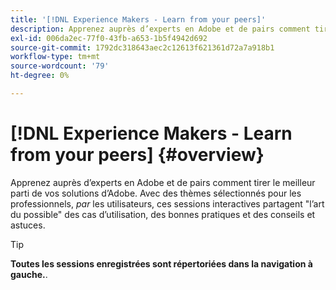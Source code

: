 ```yaml
---
title: '[!DNL Experience Makers - Learn from your peers]'
description: Apprenez auprès d’experts en Adobe et de pairs comment tirer le meilleur parti de vos solutions d’Adobe. [!DNL Experience Makers - Learn from your peers] est une série mondiale d’événements d’apprentissage client virtuels, qui se concentre sur une exploration approfondie de la [!DNL Adobe Experience Cloud] solutions.
exl-id: 006da2ec-77f0-43fb-a653-1b5f4942d692
source-git-commit: 1792dc318643aec2c12613f621361d72a7a918b1
workflow-type: tm+mt
source-wordcount: '79'
ht-degree: 0%

---
```


# [!DNL Experience Makers - Learn from your peers] {#overview}

<!-- <img alt="Experience Makers Learn from your peers" src="./assets/skill-exchange.png" /> -->

Apprenez auprès d’experts en Adobe et de pairs comment tirer le meilleur parti de vos solutions d’Adobe. Avec des thèmes sélectionnés pour les professionnels, _par_ les utilisateurs, ces sessions interactives partagent &quot;l’art du possible&quot; des cas d’utilisation, des bonnes pratiques et des conseils et astuces.

>[!TIP]
>
>**Toutes les sessions enregistrées sont répertoriées dans la navigation à gauche.**.
